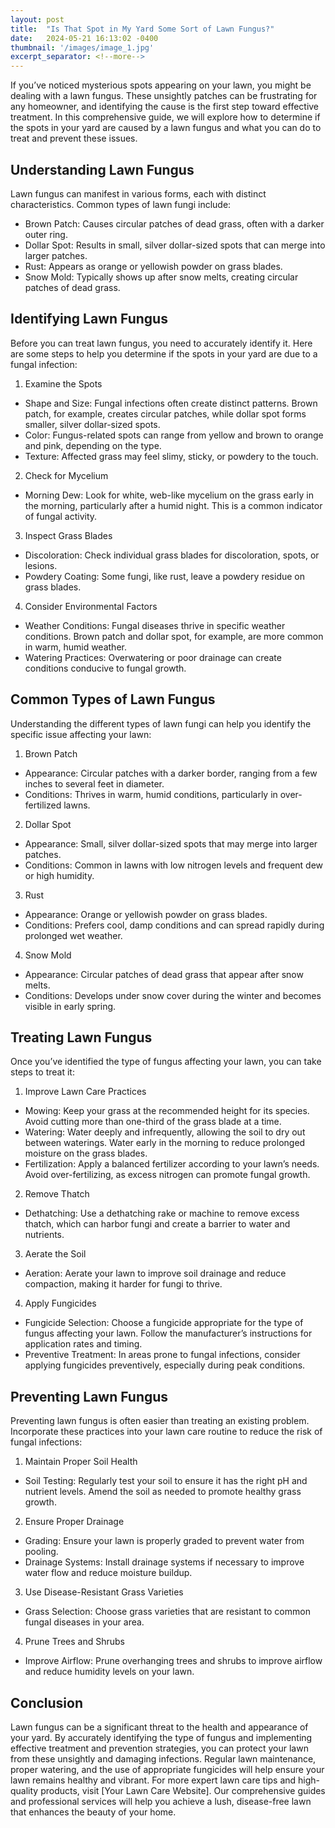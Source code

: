 ```yaml
---
layout: post
title:  "Is That Spot in My Yard Some Sort of Lawn Fungus?"
date:   2024-05-21 16:13:02 -0400
thumbnail: '/images/image_1.jpg'
excerpt_separator: <!--more-->
---
```

If you’ve noticed mysterious spots appearing on your lawn, you might be dealing with a lawn fungus. <!--more-->These unsightly patches can be frustrating for any homeowner, and identifying the cause is the first step toward effective treatment. In this comprehensive guide, we will explore how to determine if the spots in your yard are caused by a lawn fungus and what you can do to treat and prevent these issues.

## Understanding Lawn Fungus
Lawn fungus can manifest in various forms, each with distinct characteristics. Common types of lawn fungi include:
* Brown Patch: Causes circular patches of dead grass, often with a darker outer ring.
* Dollar Spot: Results in small, silver dollar-sized spots that can merge into larger patches.
* Rust: Appears as orange or yellowish powder on grass blades.
* Snow Mold: Typically shows up after snow melts, creating circular patches of dead grass.

## Identifying Lawn Fungus
Before you can treat lawn fungus, you need to accurately identify it. Here are some steps to help you determine if the spots in your yard are due to a fungal infection:
1. Examine the Spots
* Shape and Size: Fungal infections often create distinct patterns. Brown patch, for example, creates circular patches, while dollar spot forms smaller, silver dollar-sized spots.
* Color: Fungus-related spots can range from yellow and brown to orange and pink, depending on the type.
* Texture: Affected grass may feel slimy, sticky, or powdery to the touch.
2. Check for Mycelium
* Morning Dew: Look for white, web-like mycelium on the grass early in the morning, particularly after a humid night. This is a common indicator of fungal activity.
3. Inspect Grass Blades
* Discoloration: Check individual grass blades for discoloration, spots, or lesions.
* Powdery Coating: Some fungi, like rust, leave a powdery residue on grass blades.
4. Consider Environmental Factors
* Weather Conditions: Fungal diseases thrive in specific weather conditions. Brown patch and dollar spot, for example, are more common in warm, humid weather.
* Watering Practices: Overwatering or poor drainage can create conditions conducive to fungal growth.

## Common Types of Lawn Fungus
Understanding the different types of lawn fungi can help you identify the specific issue affecting your lawn:
1. Brown Patch
* Appearance: Circular patches with a darker border, ranging from a few inches to several feet in diameter.
* Conditions: Thrives in warm, humid conditions, particularly in over-fertilized lawns.
2. Dollar Spot
* Appearance: Small, silver dollar-sized spots that may merge into larger patches.
* Conditions: Common in lawns with low nitrogen levels and frequent dew or high humidity.
3. Rust
* Appearance: Orange or yellowish powder on grass blades.
* Conditions: Prefers cool, damp conditions and can spread rapidly during prolonged wet weather.
4. Snow Mold
* Appearance: Circular patches of dead grass that appear after snow melts.
* Conditions: Develops under snow cover during the winter and becomes visible in early spring.

## Treating Lawn Fungus
Once you’ve identified the type of fungus affecting your lawn, you can take steps to treat it:
1. Improve Lawn Care Practices
* Mowing: Keep your grass at the recommended height for its species. Avoid cutting more than one-third of the grass blade at a time.
* Watering: Water deeply and infrequently, allowing the soil to dry out between waterings. Water early in the morning to reduce prolonged moisture on the grass blades.
* Fertilization: Apply a balanced fertilizer according to your lawn’s needs. Avoid over-fertilizing, as excess nitrogen can promote fungal growth.
2. Remove Thatch
* Dethatching: Use a dethatching rake or machine to remove excess thatch, which can harbor fungi and create a barrier to water and nutrients.
3. Aerate the Soil
* Aeration: Aerate your lawn to improve soil drainage and reduce compaction, making it harder for fungi to thrive.
4. Apply Fungicides
* Fungicide Selection: Choose a fungicide appropriate for the type of fungus affecting your lawn. Follow the manufacturer’s instructions for application rates and timing.
* Preventive Treatment: In areas prone to fungal infections, consider applying fungicides preventively, especially during peak conditions.

## Preventing Lawn Fungus
Preventing lawn fungus is often easier than treating an existing problem. Incorporate these practices into your lawn care routine to reduce the risk of fungal infections:
1. Maintain Proper Soil Health
* Soil Testing: Regularly test your soil to ensure it has the right pH and nutrient levels. Amend the soil as needed to promote healthy grass growth.
2. Ensure Proper Drainage
* Grading: Ensure your lawn is properly graded to prevent water from pooling.
* Drainage Systems: Install drainage systems if necessary to improve water flow and reduce moisture buildup.
3. Use Disease-Resistant Grass Varieties
* Grass Selection: Choose grass varieties that are resistant to common fungal diseases in your area.
4. Prune Trees and Shrubs
* Improve Airflow: Prune overhanging trees and shrubs to improve airflow and reduce humidity levels on your lawn.

## Conclusion
Lawn fungus can be a significant threat to the health and appearance of your yard. By accurately identifying the type of fungus and implementing effective treatment and prevention strategies, you can protect your lawn from these unsightly and damaging infections. Regular lawn maintenance, proper watering, and the use of appropriate fungicides will help ensure your lawn remains healthy and vibrant.
For more expert lawn care tips and high-quality products, visit [Your Lawn Care Website]. Our comprehensive guides and professional services will help you achieve a lush, disease-free lawn that enhances the beauty of your home.
